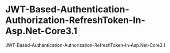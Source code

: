 # JWT-Based-Authentication-Authorization-RefreshToken-In-Asp.Net-Core3.1
JWT-Based-Authentication-Authorization-RefreshToken-In-Asp.Net-Core3.1
